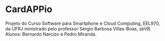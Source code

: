 CardAPPio
=========

Projeto do Curso Software para Smartphone e Cloud Computing, EEL970, da UFRJ ministrado pelo professor Sérgio Barbosa Villas-Boas, sbVB. 
Alunos: Bernardo Narcizo e Pedro Miranda.
